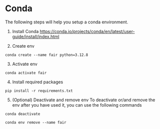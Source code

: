 # Conda

The following steps will help you setup a conda environment.

1. Install Conda
https://conda.io/projects/conda/en/latest/user-guide/install/index.html

2. Create env
```
conda create --name fair python=3.12.8
```

3. Activate env
```
conda activate fair
```

4. Install required packages
```
pip install -r requirements.txt
```

5. (Optional) Deactivate and remove env
To deactivate or/and remove the env after you have used it, you can use the following commands
```
conda deactivate
```
```
conda env remove --name fair
```